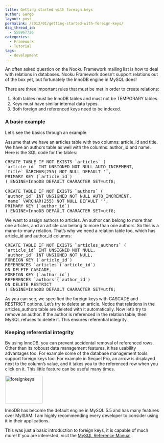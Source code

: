 ```yaml
---
title: Getting started with foreign keys
author: Gergo
layout: post
permalink: /2012/01/getting-started-with-foreign-keys/
dsq_thread_id:
  - 558967726
categories:
  - Framework
  - Tutorial
tags:
  - development
---
```

<div>
  <p>
    An often asked question on the Nooku Framework mailing list is how to deal with relations in databases. Nooku Framework doesn&#8217;t support relations out of the box yet, but fortunately the InnoDB engine in MySQL does!
  </p>
  
  <p>
    There are three important rules that must be met in order to create relations:
  </p>
  
  <ol>
    <li>
      Both tables must be InnoDB tables and must not be TEMPORARY tables.
    </li>
    <li>
      Keys must have similar internal data types.
    </li>
    <li>
      Both foreign and referenced keys need to be indexed.
    </li>
  </ol>
  
  <h3 dir="ltr">
    A basic example
  </h3>
  
  <p>
    Let&#8217;s see the basics through an example:
  </p>
  
  <p>
    Assume that we have an articles table with two columns: article_id and title. We have an authors table as well with the columns: author_id and name. Here is the SQL code for the tables:
  </p>
  
  <pre class="brush: php; toolbar: true;">CREATE TABLE IF NOT EXISTS `articles` (
`article_id` INT UNSIGNED NOT NULL AUTO_INCREMENT,
`title` VARCHAR(255) NOT NULL DEFAULT '',
PRIMARY KEY (`article_id`)
) ENGINE=InnoDB DEFAULT CHARACTER SET=utf8;

CREATE TABLE IF NOT EXISTS `authors` (
`author_id` INT UNSIGNED NOT NULL AUTO_INCREMENT,
`name` VARCHAR(255) NOT NULL DEFAULT '',
PRIMARY KEY (`author_id`)
) ENGINE=InnoDB DEFAULT CHARACTER SET=utf8;</pre>
  
  <p>
    We want to assign authors to articles. An author can belong to more than one articles, and an article can belong to more than one authors. So this is a many-to-many relation. That&#8217;s why we need a relation table too, which has article_id and author_id columns:
  </p>
  
  <pre class="brush: php; toolbar: true;">CREATE TABLE IF NOT EXISTS `articles_authors` (
`article_id` INT UNSIGNED NOT NULL,
`author_id` INT UNSIGNED NOT NULL,
FOREIGN KEY (`article_id`)
REFERENCES `articles`(`article_id`)
ON DELETE CASCADE,
FOREIGN KEY (`author_id`)
REFERENCES `authors`(`author_id`)
ON DELETE RESTRICT
) ENGINE=InnoDB DEFAULT CHARACTER SET=utf8;</pre>
  
  <p>
    As you can see, we specified the foreign keys with CASCADE and RESTRICT options. Let’s try to delete an article. Notice that relations in the articles_authors table are deleted with it automatically. Now let’s try to remove an author. If the author is referenced in the relation table, then MySQL refuses to delete it. This ensures referential integrity.
  </p>
  
  <h3 dir="ltr">
    Keeping referential integrity
  </h3>
  
  <p>
    By using InnoDB, you can prevent accidental removal of referenced rows. Other than its roboust data management features, it has usability advantages too. For example some of the database management tools support foreign keys too. For example in Sequel Pro, an arrow is displayed next to the column’s value, and it takes you to the referenced row when you click on it. This little feature can be useful many times.
  </p>
  
  <div>
    <a title="foreignkeys by joomlatools, on Flickr" href="http://www.flickr.com/photos/joomlatools/6328763089/"><img src="http://farm7.static.flickr.com/6120/6328763089_2a1e7045a3_o.png" alt="foreignkeys" width="122" height="90" /></a>
  </div>
  
  <p>
    InnoDB has become the default engine in MySQL 5.5 and has many features over MyISAM. I am highly recommending every developer to consider using it in their applications.
  </p>
  
  <p>
    This was just a basic introduction to foreign keys, it is capable of much more! If you are interested, visit the <a href="http://dev.mysql.com/doc/refman/5.1/en/innodb-foreign-key-constraints.html">MySQL Reference Manual</a>.
  </p>
</div>